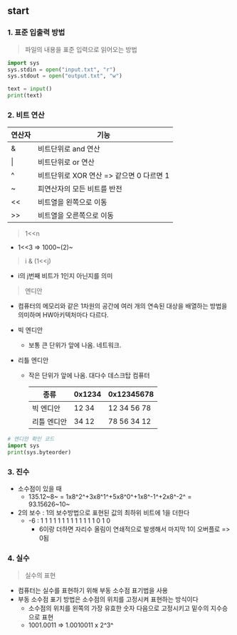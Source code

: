 ## start

### 1. 표준 입출력 방법

> 파일의 내용을 표준 입력으로 읽어오는 방법

```python
import sys
sys.stdin = open("input.txt", "r")
sys.stdout = open("output.txt", "w")

text = input()
print(text)                
```

### 2. 비트 연산

| 연산자 | 기능                                     |
| ------ | ---------------------------------------- |
| &      | 비트단위로 and 연산                      |
| \|     | 비트단위로 or 연산                       |
| ^      | 비트단위로 XOR 연산 => 같으면 0 다르면 1 |
| ~      | 피연산자의 모든 비트를 반전              |
| <<     | 비트열을 왼쪽으로 이동                   |
| >>     | 비트열을 오른쪽으로 이동                 |

> 1<<n

- 1<<3 => 1000~(2)~

> i & (1<<j)

- i의 j번째 비트가 1인지 아닌지를 의미

> 엔디안

- 컴퓨터의 메모리와 같은 1차원의 공간에 여러 개의 연속된 대상을 배열하는 방법을 의미하며 HW아키텍처마다 다르다.

- 빅 엔디안

  - 보통 큰 단위가 앞에 나옴. 네트워크.

- 리틀 엔디안

  - 작은 단위가 앞에 나옴. 대다수 데스크탑 컴퓨터

    | 종류        | 0x1234 | 0x12345678  |
    | ----------- | ------ | ----------- |
    | 빅 엔디안   | 12 34  | 12 34 56 78 |
    | 리틀 엔디안 | 34 12  | 78 56 34 12 |

```python
# 엔디안 확인 코드
import sys
print(sys.byteorder)
```

### 3. 진수

- 소수점이 있을 때
  - 135.12~8~ = 1x8^2^+3x8^1^+5x8^0^+1x8^-1^+2x8^-2^ = 93.15626~10~
- 2의 보수 : 1의 보수방법으로 표현된 값의 최하위 비트에 1을 더한다
  - -6 : 1 1 1 1 1 1 1 1 1 1 1 1 1 0 1 0 
    - 6이랑 더하면 자리수 올림이 연쇄적으로 발생해서 마지막 1이 오버플로 => 0됨

### 4. 실수

> 실수의 표현

- 컴퓨터는 실수를 표현하기 위해 부동 소수점 표기법을 사용
- 부동 소수점 표기 방법은 소수점의 위치를 고정시켜 표현하는 방식이다
  - 소수점의 위치를 왼쪽의 가장 유효한 숫자 다음으로 고정시키고 밑수의 지수승으로 표현
  - 1001.0011 => 1.0010011 x 2^3^

